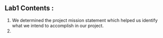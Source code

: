 ## Lab1 Contents : 
1. We determined the project mission statement which helped us identify what we intend to accomplish in our project.
2. 
